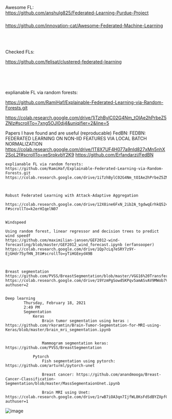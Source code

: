 

Awesome FL:<br>
https://github.com/anshulg825/Federated-Learning-Purdue-Project

#####  
https://github.com/innovation-cat/Awesome-Federated-Machine-Learning<br>
<br><br>
<br>

Checked FLs:</p>
https://github.com/felisat/clustered-federated-learning</p></p></p><br>
<br>
<br>

explianable FL via random forests:</p>
https://github.com/RamiHaf/Explainable-Federated-Learning-via-Random-Forests.git</p>
https://colab.research.google.com/drive/1iTzhBylC02G4Nm_tOIAe2hPrbeZ5ZNlz#scrollTo=7xng5OJI0dj4&uniqifier=2&line=5</p>


Papers I have found and are useful (reproducable)
	FedBN:
		FEDBN: FEDERATED LEARNING ON NON-IID FEATURES VIA LOCAL BATCH NORMALIZATION
		https://colab.research.google.com/drive/1T8X7UF4H077a9nId827xMn5nhX2SoL2f#scrollTo=xeSrpkvbY2K9
		https://github.com/Erfandarzi/FedBN
		
	
	explianable FL via random forests:
	https://github.com/RamiHaf/Explainable-Federated-Learning-via-Random-Forests.git
	https://colab.research.google.com/drive/1iTzhBylC02G4Nm_tOIAe2hPrbeZ5ZNlz#scrollTo=7xng5OJI0dj4&uniqifier=2&line=5(erfansooper)
	
	
	
	Robust Federated Learning with Attack-Adaptive Aggregation
	
	https://colab.research.google.com/drive/12X8ine6FxN_2ib2A_tgdwqErhkQ524-F#scrollTo=k2erHIqelN07
	
	
	Windspeed
	
	Using random forest, linear regressor and decision trees to predict wind speedf
	https://github.com/maximilian-jansen/GEF2012-wind-forecasting/blob/master/GEF2012_wind_forecast.ipynb (erfansooper)
	https://colab.research.google.com/drive/1Qp7cLq7eSRY7z9Y-EjGHdr75yfHN_3tU#scrollTo=yTiHGEeyd49B
	
	
	
	Breast segmentation
	https://github.com/PVSS/BreastSegmentation/blob/master/VGG16%20Transfer%20Learning.ipynb
	https://colab.research.google.com/drive/19YzmPgSowdSKPqv5amASvAV9MWob7VsA?authuser=2
	
	
	Deep learning
			Thursday, February 18, 2021
			2:49 PM
			Segmentation
				Keras
					Brain tumor segmentation using keras : https://github.com/rkoramtin/Brain-Tumor-Segmentation-for-MRI-using-Keras/blob/master/brain_mri_segmentation.ipynb
					
					
					Mammogram segmentation keras: https://github.com/PVSS/BreastSegmentation
					
				Pytorch
					Fish segmentation using pytorch: https://github.com/arturml/pytorch-unet
					
					Breast cancer: https://github.com/anandmooga/Breast-Cancer-Classification-Segmentation/blob/master/MassSegmentaionUnet.ipynb	
					
					Brain MRI using Unet: https://colab.research.google.com/drive/1rwB7iOA3qn7IjfWL8KsFdSdBYZXpfGSy?authuser=1
![image](https://user-images.githubusercontent.com/48624909/136089335-49e6fa49-eae4-4608-a475-c9a2fe2a6a97.png)
